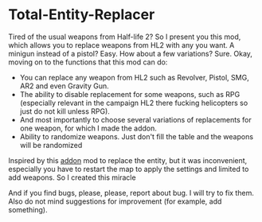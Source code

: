 # Total-Entity-Replacer


Tired of the usual weapons from Half-life 2? So I present you this mod, which allows you to replace weapons from HL2 with any you want. A minigun instead of a pistol? Easy.
How about a few variations? Sure.
Okay, moving on to the functions that this mod can do:
- You can replace any weapon from HL2 such as Revolver, Pistol, SMG, AR2 and even Gravity Gun.
- The ability to disable replacement for some weapons, such as RPG (especially relevant in the campaign HL2 there fucking helicopters so just do not kill unless RPG).
- And most importantly to choose several variations of replacements for one weapon, for which I made the addon.
- Ability to randomize weapons. Just don't fill the table and the weapons will be randomized

Inspired by this [addon](https://steamcommunity.com/sharedfiles/filedetails/?id=2919720308&searchtext=entity+replacer) mod to replace the entity, but it was inconvenient, especially you have to restart the map to apply the settings and limited to add weapons. So I created this miracle

And if you find bugs, please, please, report about bug. I will try to fix them. Also do not mind suggestions for improvement (for example, add something).